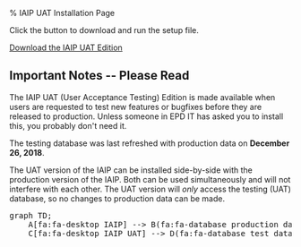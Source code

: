 % IAIP UAT Installation Page

Click the button to download and run the setup file.

[Download the
IAIP UAT Edition](IaipHorizon.application)


## Important Notes -- Please Read

The IAIP UAT (User Acceptance Testing) Edition is made available when users are requested to test new features or bugfixes before they are released to production. Unless someone in EPD IT has asked you to install this, you probably don't need it.

The testing database was last refreshed with production data on **December 26, 2018**.

The UAT version of the IAIP can be installed side-by-side with the production version of the IAIP. Both can be used simultaneously and will not interfere with each other. The UAT version will *only* access the testing (UAT) database, so no changes to production data can be made.

<pre class="mermaid">
graph TD;
    A[fa:fa-desktop IAIP] --> B(fa:fa-database production database);
    C[fa:fa-desktop IAIP UAT] --> D(fa:fa-database test database);
</pre>

<script src="https://use.fontawesome.com/73014ea0c4.js"></script>
<script src="https://unpkg.com/mermaid@8.0.0-rc.8/dist/mermaid.min.js"></script>
<script>
    var config = {
        startOnLoad:true,
        flowchart:{htmlLabels:true}
    };
    mermaid.initialize(config);
</script>
